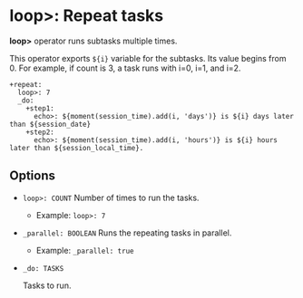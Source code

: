 # loop>: Repeat tasks

**loop>** operator runs subtasks multiple times.

This operator exports `${i}` variable for the subtasks. Its value begins from 0. For example, if count is 3, a task runs with i=0, i=1, and i=2.

    +repeat:
      loop>: 7
      _do:
        +step1:
          echo>: ${moment(session_time).add(i, 'days')} is ${i} days later than ${session_date}
        +step2:
          echo>: ${moment(session_time).add(i, 'hours')} is ${i} hours later than ${session_local_time}.

## Options

* `loop>: COUNT`
  Number of times to run the tasks.

  * Example: `loop>: 7`

* `_parallel: BOOLEAN`
  Runs the repeating tasks in parallel.

  * Example: `_parallel: true`

* `_do: TASKS`

  Tasks to run.

